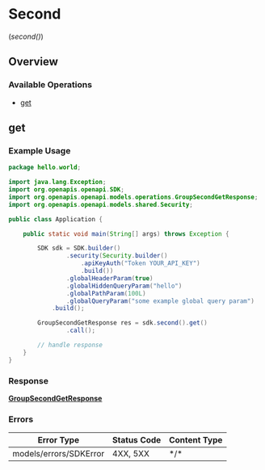 # Second
(*second()*)

## Overview

### Available Operations

* [get](#get)

## get

### Example Usage

```java
package hello.world;

import java.lang.Exception;
import org.openapis.openapi.SDK;
import org.openapis.openapi.models.operations.GroupSecondGetResponse;
import org.openapis.openapi.models.shared.Security;

public class Application {

    public static void main(String[] args) throws Exception {

        SDK sdk = SDK.builder()
                .security(Security.builder()
                    .apiKeyAuth("Token YOUR_API_KEY")
                    .build())
                .globalHeaderParam(true)
                .globalHiddenQueryParam("hello")
                .globalPathParam(100L)
                .globalQueryParam("some example global query param")
            .build();

        GroupSecondGetResponse res = sdk.second().get()
                .call();

        // handle response
    }
}
```

### Response

**[GroupSecondGetResponse](../../models/operations/GroupSecondGetResponse.md)**

### Errors

| Error Type             | Status Code            | Content Type           |
| ---------------------- | ---------------------- | ---------------------- |
| models/errors/SDKError | 4XX, 5XX               | \*/\*                  |